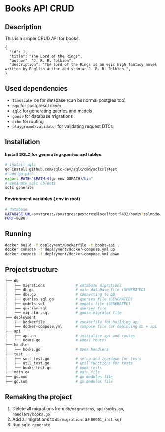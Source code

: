 # Books API CRUD

## Description

This is a simple CRUD API for books.

```
{
  "id": 1,
  "title": "The Lord of the Rings",
  "author": "J. R. R. Tolkien",
  "description": "The Lord of the Rings is an epic high fantasy novel written by English author and scholar J. R. R. Tolkien.",
}
```

## Used dependencies

- `Timescale DB` for database (can be normal postgres too)
- `pgx` for postgresql driver
- `sqlc` for generating queries and models
- `goose` for database migrations
- `echo` for routing
- `playground/validator` for validating request DTOs

## Installation

#### Install SQLC for generating queries and tables:

```sh
# install sqlc
go install github.com/sqlc-dev/sqlc/cmd/sqlc@latest
# add go path
export PATH="$PATH:$(go env GOPATH)/bin"
# generate sqlc objects
sqlc generate
```

#### Environment variables (.env in root)

```sh
# database
DATABASE_URL=postgres://postgres:postgres@localhost:5432/books?sslmode=disable
PORT=8080
```

## Running

```sh
docker build -f deployment/Dockerfile -t books-api .
docker compose -f deployment/docker-compose.yml up
docker compose -f deployment/docker-compose.yml down
```

## Project structure

```sh
├── db
│   ├── migrations              # database migrations
│   ├── db.go                   # main database file (GENERATED)
│   ├── dbo.go                  # Connecting to DB
│   ├── queries.sql.go          # queries file (GENERATED)
│   ├── models.sql              # models file (GENERATED)
│   ├── queries.sql             # queries file
│   └── migrator.sql            # goose migrator file
├── deployment
│   ├── Dockerfile              # dockerfile for building api
│   ├── docker-compose.yml      # compose file for deploying db + api
├── api
│   ├── api.go                  # initialize api and routes
│   └── books.go                # books routes
├── handler
│   └── books.go                # book handlers
├── test
│   ├── suit_test.go            # setup and teardown for tests
│   ├── util_test.go            # util functions for tests
│   └── books_test.go           # book tests
├── main.go                     # main file
├── go.mod                      # go modules file
├── go.sum                      # go modules file
```

## Remaking the project

1. Delete all migrations from `db/migrations`, `api/books.go`, `handlers/books.go`
2. Add all migrations to `db/migrations` as `00001_init.sql`
3. Run `sqlc generate`
